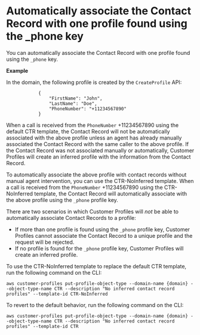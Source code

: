 # Automatically associate the Contact Record with one profile found using the \_phone key<a name="auto-associate-profile-using-phone-profile-key"></a>

You can automatically associate the Contact Record with one profile found using the `_phone` key\.

**Example**

In the domain, the following profile is created by the `CreateProfile` API:

```
            {
                "FirstName": "John",
                "LastName": "Doe",
                "PhoneNumber": "+11234567890"
            }
```

When a call is received from the `PhoneNumber` \+11234567890 using the default CTR template, the Contact Record will not be automatically associated with the above profile unless an agent has already manually associated the Contact Record with the same caller to the above profile\. If the Contact Record was not associated manually or automatically, Customer Profiles will create an inferred profile with the information from the Contact Record\.

To automatically associate the above profile with contact records without manual agent intervention, you can use the CTR\-NoInferred template\. When a call is received from the `PhoneNumber` \+11234567890 using the CTR\-NoInferred template, the Contact Record will automatically associate with the above profile using the `_phone` profile key\.

There are two scenarios in which Customer Profiles will *not* be able to automatically associate Contact Records to a profile:
+ If more than one profile is found using the `_phone` profile key, Customer Profiles cannot associate the Contact Record to a unique profile and the request will be rejected\.
+ If no profile is found for the `_phone` profile key, Customer Profiles will create an inferred profile\.

To use the CTR\-NoInferred template to replace the default CTR template, run the following command on the CLI:

`aws customer-profiles put-profile-object-type --domain-name {domain} --object-type-name CTR --description "No inferred contact record profiles" --template-id CTR-NoInferred`

To revert to the default behavior, run the following command on the CLI:

`aws customer-profiles put-profile-object-type --domain-name {domain} --object-type-name CTR --description "No inferred contact record profiles" --template-id CTR`